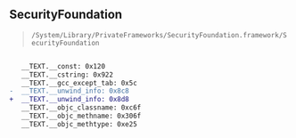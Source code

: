 ## SecurityFoundation

> `/System/Library/PrivateFrameworks/SecurityFoundation.framework/SecurityFoundation`

```diff

   __TEXT.__const: 0x120
   __TEXT.__cstring: 0x922
   __TEXT.__gcc_except_tab: 0x5c
-  __TEXT.__unwind_info: 0x8c8
+  __TEXT.__unwind_info: 0x8d8
   __TEXT.__objc_classname: 0xc6f
   __TEXT.__objc_methname: 0x306f
   __TEXT.__objc_methtype: 0xe25

```
